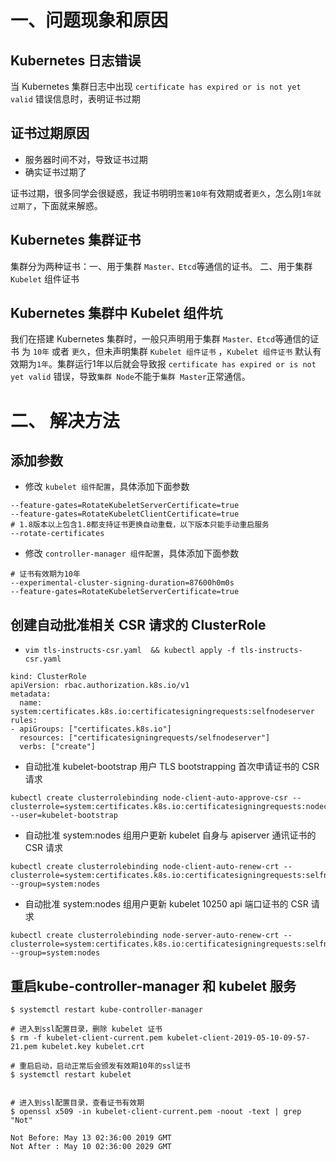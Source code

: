 # 一、问题现象和原因

## Kubernetes 日志错误
当 Kubernetes 集群日志中出现 `certificate has expired or is not yet valid` 错误信息时，表明证书过期

## 证书过期原因
- 服务器时间不对，导致证书过期
- 确实证书过期了

证书过期，很多同学会很疑惑，我证书明明`签署10年`有效期或者`更久`，怎么刚`1年就过期了`，下面就来解惑。

## Kubernetes 集群证书
集群分为两种证书：一、用于集群 `Master、Etcd`等通信的证书。 二、用于集群 `Kubelet` 组件证书

## Kubernetes 集群中 Kubelet 组件坑
我们在搭建 Kubernetes 集群时，一般只声明用于集群 `Master、Etcd`等通信的证书 为 `10年` 或者 `更久`，但未声明集群 `Kubelet 组件证书` ，`Kubelet 组件证书` 默认有效期为`1年`。集群运行1年以后就会导致报 `certificate has expired or is not yet valid` 错误，导致`集群 Node`不能于`集群 Master`正常通信。

# 二、 解决方法

## 添加参数
- 修改 `kubelet 组件配置`，具体添加下面参数
```
--feature-gates=RotateKubeletServerCertificate=true
--feature-gates=RotateKubeletClientCertificate=true
# 1.8版本以上包含1.8都支持证书更换自动重载，以下版本只能手动重启服务
--rotate-certificates
```

- 修改 `controller-manager 组件配置`，具体添加下面参数

```
# 证书有效期为10年
--experimental-cluster-signing-duration=87600h0m0s
--feature-gates=RotateKubeletServerCertificate=true
```

## 创建自动批准相关 CSR 请求的 ClusterRole
- `vim tls-instructs-csr.yaml  && kubectl apply -f tls-instructs-csr.yaml`

```
kind: ClusterRole
apiVersion: rbac.authorization.k8s.io/v1
metadata:
  name: system:certificates.k8s.io:certificatesigningrequests:selfnodeserver
rules:
- apiGroups: ["certificates.k8s.io"]
  resources: ["certificatesigningrequests/selfnodeserver"]
  verbs: ["create"]
```

- 自动批准 kubelet-bootstrap 用户 TLS bootstrapping 首次申请证书的 CSR 请求

```
kubectl create clusterrolebinding node-client-auto-approve-csr --clusterrole=system:certificates.k8s.io:certificatesigningrequests:nodeclient --user=kubelet-bootstrap
```

- 自动批准 system:nodes 组用户更新 kubelet 自身与 apiserver 通讯证书的 CSR 请求

```
kubectl create clusterrolebinding node-client-auto-renew-crt --clusterrole=system:certificates.k8s.io:certificatesigningrequests:selfnodeclient --group=system:nodes
```

- 自动批准 system:nodes 组用户更新 kubelet 10250 api 端口证书的 CSR 请求

```
kubectl create clusterrolebinding node-server-auto-renew-crt --clusterrole=system:certificates.k8s.io:certificatesigningrequests:selfnodeserver --group=system:nodes
```

## 重启kube-controller-manager 和 kubelet 服务
```
$ systemctl restart kube-controller-manager

# 进入到ssl配置目录，删除 kubelet 证书
$ rm -f kubelet-client-current.pem kubelet-client-2019-05-10-09-57-21.pem kubelet.key kubelet.crt

# 重启启动，启动正常后会颁发有效期10年的ssl证书
$ systemctl restart kubelet


# 进入到ssl配置目录，查看证书有效期
$ openssl x509 -in kubelet-client-current.pem -noout -text | grep "Not"

Not Before: May 13 02:36:00 2019 GMT
Not After : May 10 02:36:00 2029 GMT
```